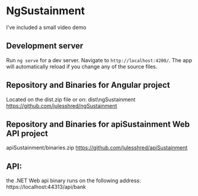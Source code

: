 # NgSustainment
I've included a small video demo

## Development server

Run `ng serve` for a dev server. Navigate to `http://localhost:4200/`. The app will automatically reload if you change any of the source files.

## Repository and Binaries for Angular project
Located on the dist.zip file or on: dist\ngSustainment
https://github.com/julesshred/ngSustainment

## Repository and Binaries for apiSustainment Web API project
apiSustainment/binaries.zip
https://github.com/julesshred/apiSustainment

## API:
the .NET Web api binary runs on the following address:
https://localhost:44313/api/bank
